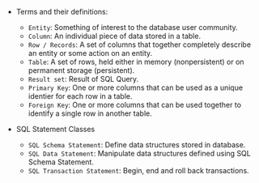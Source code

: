 - Terms and their definitions:
   - `Entity`: Something of interest to the database user community.
   - `Column`: An individual piece of data stored in a table.
   - `Row / Records`: A set of columns that together completely describe an entity or some action on an entity.
   - `Table`: A set of rows, held either in memory (nonpersistent) or on permanent storage (persistent).
   - `Result set`: Result of SQL Query.
   - `Primary Key`:  One or more columns that can be used as a unique identier for each row in a table.
   - `Foreign Key`: One or more columns that can be used together to identify a single row in another table.


- SQL Statement Classes
   - `SQL Schema Statement`: Define data structures stored in database.
   - `SQL Data Statement`: Manipulate data structures defined using SQL Schema Statement.
   - `SQL Transaction Statement`: Begin, end and roll back transactions.
